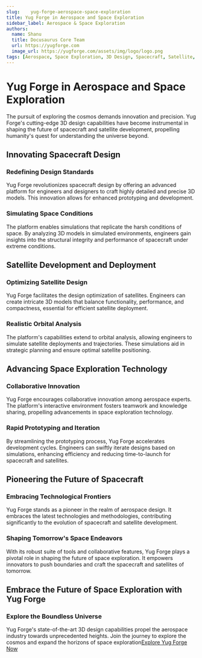 ```yaml
---
slug:    yug-forge-aerospace-space-exploration
title: Yug Forge in Aerospace and Space Exploration
sidebar_label: Aerospace & Space Exploration
authors:
  name: Shanu
  title: Docusaurus Core Team
  url: https://yugforge.com
  image_url: https://yugforge.com/assets/img/logo/logo.png
tags: [Aerospace, Space Exploration, 3D Design, Spacecraft, Satellite, Yug Forge, docusaurus]
---
```


# Yug Forge in Aerospace and Space Exploration

The pursuit of exploring the cosmos demands innovation and precision. Yug Forge's cutting-edge 3D design capabilities have become instrumental in shaping the future of spacecraft and satellite development, propelling humanity's quest for understanding the universe beyond.

## Innovating Spacecraft Design

### Redefining Design Standards

Yug Forge revolutionizes spacecraft design by offering an advanced platform for engineers and designers to craft highly detailed and precise 3D models. This innovation allows for enhanced prototyping and development.

### Simulating Space Conditions

The platform enables simulations that replicate the harsh conditions of space. By analyzing 3D models in simulated environments, engineers gain insights into the structural integrity and performance of spacecraft under extreme conditions.

## Satellite Development and Deployment

### Optimizing Satellite Design

Yug Forge facilitates the design optimization of satellites. Engineers can create intricate 3D models that balance functionality, performance, and compactness, essential for efficient satellite deployment.

### Realistic Orbital Analysis

The platform's capabilities extend to orbital analysis, allowing engineers to simulate satellite deployments and trajectories. These simulations aid in strategic planning and ensure optimal satellite positioning.

## Advancing Space Exploration Technology

### Collaborative Innovation

Yug Forge encourages collaborative innovation among aerospace experts. The platform's interactive environment fosters teamwork and knowledge sharing, propelling advancements in space exploration technology.

### Rapid Prototyping and Iteration

By streamlining the prototyping process, Yug Forge accelerates development cycles. Engineers can swiftly iterate designs based on simulations, enhancing efficiency and reducing time-to-launch for spacecraft and satellites.

## Pioneering the Future of Spacecraft

### Embracing Technological Frontiers

Yug Forge stands as a pioneer in the realm of aerospace design. It embraces the latest technologies and methodologies, contributing significantly to the evolution of spacecraft and satellite development.

### Shaping Tomorrow's Space Endeavors

With its robust suite of tools and collaborative features, Yug Forge plays a pivotal role in shaping the future of space exploration. It empowers innovators to push boundaries and craft the spacecraft and satellites of tomorrow.

## Embrace the Future of Space Exploration with Yug Forge

### Explore the Boundless Universe

Yug Forge's state-of-the-art 3D design capabilities propel the aerospace industry towards unprecedented heights. Join the journey to explore the cosmos and expand the horizons of space exploration[Explore Yug Forge Now](https://www.yugforge.com)
